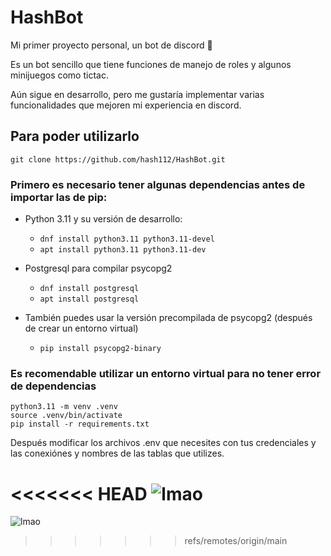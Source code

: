 # HashBot
Mi primer proyecto personal, un bot de discord 🙂

Es un bot sencillo que tiene funciones de manejo de roles y algunos minijuegos como tictac.

Aún sigue en desarrollo, pero me gustaría implementar varias funcionalidades que mejoren mi experiencia en discord. 

## Para poder utilizarlo
```
git clone https://github.com/hash112/HashBot.git
```

### Primero es necesario tener algunas dependencias antes de importar las de pip:
* Python 3.11 y su versión de desarrollo:
  * `dnf install python3.11 python3.11-devel`
  * `apt install python3.11 python3.11-dev`

* Postgresql para compilar psycopg2
  * `dnf install postgresql`
  * `apt install postgresql`

* También puedes usar la versión precompilada de psycopg2 (después de crear un entorno virtual)
  * `pip install psycopg2-binary`

### Es recomendable utilizar un entorno virtual para no tener error de dependencias
```
python3.11 -m venv .venv
source .venv/bin/activate
pip install -r requirements.txt
```
Después modificar los archivos .env que necesites con tus credenciales y las conexiónes y nombres de las tablas que utilizes.

<<<<<<< HEAD
![lmao](https://github.com/hash112/HashBot/assets/98150931/d35ea2da-e97b-46e8-9372-aaedb97b6457)
=======
![lmao](https://github.com/hash112/HashBot/assets/98150931/d35ea2da-e97b-46e8-9372-aaedb97b6457)
>>>>>>> refs/remotes/origin/main
